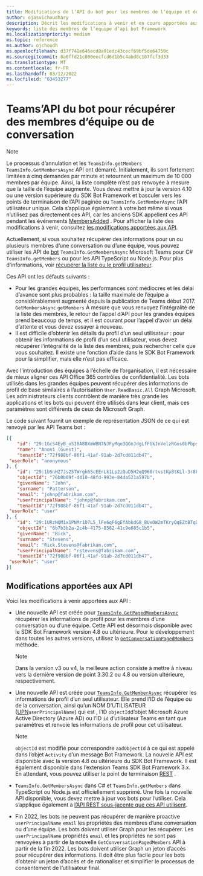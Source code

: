 ```yaml
---
title: Modifications de l’API du bot pour les membres de l’équipe et de la conversation
author: ojasvichoudhary
description: Décrit les modifications à venir et en cours apportées aux API bot utilisées pour récupérer les membres des équipes et des conversations
keywords: liste des membres de l’équipe d’api bot Framework
ms.localizationpriority: medium
ms.topic: reference
ms.author: ojchoudh
ms.openlocfilehash: d37f748e646ecd8a91edc43cecf69bf5de64750c
ms.sourcegitcommit: 8a0ffd21c800eecfcd6d1b5c4abd8c107fcf3d33
ms.translationtype: MT
ms.contentlocale: fr-FR
ms.lasthandoff: 03/12/2022
ms.locfileid: "63453277"
---
```

# <a name="teams-bot-api-changes-to-fetch-team-or-chat-members"></a>Teams’API du bot pour récupérer des membres d’équipe ou de conversation

>[!NOTE]
> Le processus d’annulation et les `TeamsInfo.getMembers` `TeamsInfo.GetMembersAsync` API ont démarré. Initialement, ils sont fortement limitées à cinq demandes par minute et retournent un maximum de 10 000 membres par équipe. Ainsi, la liste complète n’est pas renvoyée à mesure que la taille de l’équipe augmente.
> Vous devez mettre à jour la version 4.10 ou une version supérieure du SDK Bot Framework et basculer vers les points de terminaison de l’API paginée ou `TeamsInfo.GetMemberAsync` l’API utilisateur unique. Cela s’applique également à votre bot même si vous n’utilisez pas directement ces API, car les anciens SDK appellent ces API pendant les événements [MembersAdded](../bots/how-to/conversations/subscribe-to-conversation-events.md#team-members-added) . Pour afficher la liste des modifications à venir, consultez [les modifications apportées aux API](team-chat-member-api-changes.md#api-changes).

Actuellement, si vous souhaitez récupérer des informations pour un ou plusieurs membres d’une conversation ou d’une équipe, vous pouvez utiliser les API de [bot](/microsoftteams/platform/bots/how-to/get-teams-context?tabs=dotnet#fetch-the-roster-or-user-profile) `TeamsInfo.GetMembersAsync` Microsoft Teams pour C# `TeamsInfo.getMembers` ou pour les API TypeScript ou Node.js. Pour plus d’informations, voir [récupérer la liste ou le profil utilisateur](../bots/how-to/get-teams-context.md#fetch-the-roster-or-user-profile).

Ces API ont les défauts suivants :

* Pour les grandes équipes, les performances sont médiocres et les délai d’avance sont plus probables : la taille maximale de l’équipe a considérablement augmenté depuis la publication de Teams début 2017. `GetMembersAsync` `getMembers` À mesure que vous renvoyez l’intégralité de la liste des membres, le retour de l’appel d’API pour les grandes équipes prend beaucoup de temps, et il est courant pour l’appel d’avoir un délai d’attente et vous devez essayer à nouveau.
* Il est difficile d’obtenir les détails du profil d’un seul utilisateur : pour obtenir les informations de profil d’un seul utilisateur, vous devez récupérer l’intégralité de la liste des membres, puis rechercher celle que vous souhaitez. Il existe une fonction d’aide dans le SDK Bot Framework pour la simplifier, mais elle n’est pas efficace.

Avec l’introduction des équipes à l’échelle de l’organisation, il est nécessaire de mieux aligner ces API Office 365 contrôles de confidentialité. Les bots utilisés dans les grandes équipes peuvent récupérer des informations de profil de base similaires à l’autorisation `User.ReadBasic.All` Graph Microsoft. Les administrateurs clients contrôlent de manière très grande les applications et les bots qui peuvent être utilisés dans leur client, mais ces paramètres sont différents de ceux de Microsoft Graph.

Le code suivant fournit un exemple de représentation JSON de ce qui est renvoyé par les API Teams bot :

```json
[{
    "id": "29:1GcS4EyB_oSI8A88XmWBN7NJFyMqe3QGnJdgLfFGkJnVelzRGos0bPbpsfJjcbAD22bmKc4GMbrY2g4JDrrA8vM06X1-cHHle4zOE6U4ttcc",
    "name": "Anon1 (Guest)",
    "tenantId":"72f988bf-86f1-41af-91ab-2d7cd011db47",
 "userRole": "anonymous"
}, {
    "id": "29:1bSnHZ7Js2STWrgk6ScEErLk1Lp2zQuD5H2qQ960rtvstKp8tKLl-3r8b6DoW0QxZimuTxk_kupZ1DBMpvIQQUAZL-PNj0EORDvRZXy8kvWk",
    "objectId": "76b0b09f-d410-48fd-993e-84da521a597b",
    "givenName": "John",
    "surname": "Patterson",
    "email": "johnp@fabrikam.com",
    "userPrincipalName": "johnp@fabrikam.com",
    "tenantId":"72f988bf-86f1-41af-91ab-2d7cd011db47",
 "userRole": "user"
}, {
    "id": "29:1URzNQM1x1PNMr1D7L5_lFe6qF6gEfAbkdG8_BUxOW2mTKryQqEZtBTqDt10-MghkzjYDuUj4KG6nvg5lFAyjOLiGJ4jzhb99WrnI7XKriCs",
    "objectId": "6b7b3b2a-2c4b-4175-8582-41c9e685c1b5",
    "givenName": "Rick",
    "surname": "Stevens",
    "email": "Rick.Stevens@fabrikam.com",
    "userPrincipalName": "rstevens@fabrikam.com",
    "tenantId":"72f988bf-86f1-41af-91ab-2d7cd011db47",
 "userRole": "user"
}]
```

## <a name="api-changes"></a>Modifications apportées aux API

Voici les modifications à venir apportées aux API :

* Une nouvelle API est créée pour [`TeamsInfo.GetPagedMembersAsync`](/microsoftteams/platform/bots/how-to/get-teams-context?tabs=dotnet#fetch-the-roster-or-user-profile) récupérer les informations de profil pour les membres d’une conversation ou d’une équipe. Cette API est désormais disponible avec le SDK Bot Framework version 4.8 ou ultérieure. Pour le développement dans toutes les autres versions, utilisez la [`GetConversationPagedMembers`](/dotnet/api/microsoft.bot.connector.conversationsextensions.getconversationpagedmembersasync?view=botbuilder-dotnet-stable&preserve-view=true) méthode.

    > [!NOTE]
    > Dans la version v3 ou v4, la meilleure action consiste à mettre à niveau vers la dernière version de point 3.30.2 ou 4.8 ou version ultérieure, respectivement.

* Une nouvelle API est créée pour [`TeamsInfo.GetMemberAsync`](/microsoftteams/platform/bots/how-to/get-teams-context?tabs=dotnet#get-single-member-details) récupérer les informations de profil d’un seul utilisateur. Elle prend l’ID de l’équipe ou de la conversation, ainsi qu’un NOM D’UTILISATEUR ([UPN](/windows/win32/ad/naming-properties#userprincipalname)`userPrincipalName`) qui est , l’ID `objectId`d’objet Microsoft Azure Active Directory (Azure AD) ou l’ID `id` d’utilisateur Teams en tant que paramètres et renvoie les informations de profil pour cet utilisateur.

    > [!NOTE]
    > `objectId` est modifié pour correspondre `aadObjectId` à ce qui est appelé dans l’objet `Activity` d’un message Bot Framework. La nouvelle API est disponible avec la version 4.8 ou ultérieure du SDK Bot Framework. Il est également disponible dans l’extension Teams SDK Bot Framework 3.x. En attendant, vous pouvez utiliser le point de terminaison [REST](/microsoftteams/platform/bots/how-to/get-teams-context?tabs=json#get-single-member-details) .

* `TeamsInfo.GetMembersAsync` dans C# et `TeamsInfo.getMembers` dans TypeScript ou Node.js est officiellement supprimé. Une fois la nouvelle API disponible, vous devez mettre à jour vos bots pour l’utiliser. Cela s’applique également à [l’API REST sous-jacente que ces API utilisent](/microsoftteams/platform/bots/how-to/get-teams-context?tabs=json#tabpanel_CeZOj-G++Q_json).
* Fin 2022, les bots ne peuvent pas récupérer de manière proactive `userPrincipalName` `email` les propriétés des membres d’une conversation ou d’une équipe. Les bots doivent utiliser Graph pour les récupérer. Les `userPrincipalName` propriétés `email` et les propriétés ne sont pas renvoyées à partir de la nouvelle `GetConversationPagedMembers` API à partir de la fin 2022. Les bots doivent utiliser Graph un jeton d’accès pour récupérer des informations. Il doit être plus facile pour les bots d’obtenir un jeton d’accès et de rationaliser et simplifier le processus de consentement de l’utilisateur final.

